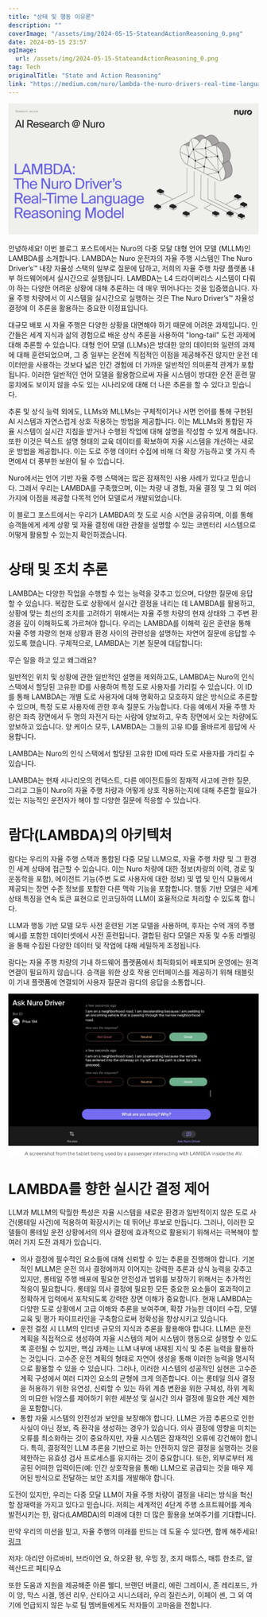 ```yaml
---
title: "상태 및 행동 이유론"
description: ""
coverImage: "/assets/img/2024-05-15-StateandActionReasoning_0.png"
date: 2024-05-15 23:57
ogImage: 
  url: /assets/img/2024-05-15-StateandActionReasoning_0.png
tag: Tech
originalTitle: "State and Action Reasoning"
link: "https://medium.com/nuro/lambda-the-nuro-drivers-real-time-language-reasoning-model-7c3567b2d7b4"
---
```



![image](/assets/img/2024-05-15-StateandActionReasoning_0.png)

안녕하세요! 이번 블로그 포스트에서는 Nuro의 다중 모달 대형 언어 모델 (MLLM)인 LAMBDA를 소개합니다. LAMBDA는 Nuro 운전자의 자율 주행 시스템인 The Nuro Driver’s™ 내장 자율성 스택의 일부로 질문에 답하고, 저희의 자율 주행 차량 플랫폼 내부 하드웨어에서 실시간으로 실행됩니다. LAMBDA는 L4 드라이버리스 시스템이 다뤄야 하는 다양한 어려운 상황에 대해 추론하는 데 매우 뛰어나다는 것을 입증했습니다. 자율 주행 차량에서 이 시스템을 실시간으로 실행하는 것은 The Nuro Driver’s™ 자율성 결정에 이 추론을 활용하는 중요한 이정표입니다.

대규모 배포 시 자율 주행은 다양한 상황을 대면해야 하기 때문에 어려운 과제입니다. 인간들은 세계 지식과 삶의 경험으로 배운 상식 추론을 사용하여 "long-tail" 도전 과제에 대해 추론할 수 있습니다. 대형 언어 모델 (LLMs)은 방대한 양의 데이터와 일련의 과제에 대해 훈련되었으며, 그 중 일부는 운전에 직접적인 이점을 제공해주진 않지만 운전 데이터만을 사용하는 것보다 넓은 인간 경험에 더 가까운 일반적인 의미론적 관계가 포함됩니다. 이러한 일반적인 언어 모델을 활용함으로써 자율 시스템이 방대한 운전 훈련 말뭉치에도 보이지 않을 수도 있는 시나리오에 대해 더 나은 추론을 할 수 있다고 믿습니다.

추론 및 상식 능력 외에도, LLMs와 MLLMs는 구체적이거나 서면 언어를 통해 구현된 AI 시스템과 자연스럽게 상호 작용하는 방법을 제공합니다. 이는 MLLMs와 통합된 자율 시스템이 실시간 지침을 받거나 수행된 작업에 대해 설명을 작성할 수 있게 해줍니다. 또한 이것은 텍스트 설명 형태의 교육 데이터를 확보하여 자율 시스템을 개선하는 새로운 방법을 제공합니다. 이는 도로 주행 데이터 수집에 비해 더 확장 가능하고 몇 가지 측면에서 더 풍부한 보완이 될 수 있습니다.



Nuro에서는 언어 기반 자율 주행 스택에는 많은 잠재적인 사용 사례가 있다고 믿습니다. 그래서 우리는 LAMBDA를 구축했으며, 이는 차량 내 경험, 자율 결정 및 그 외 여러 가지에 이점을 제공할 다목적 언어 모델로서 개발되었습니다.

이 블로그 포스트에서는 우리가 LAMBDA의 첫 도로 시승 시연을 공유하며, 이를 통해 승객들에게 세계 상황 및 자율 결정에 대한 관찰을 설명할 수 있는 코멘터리 시스템으로 어떻게 활용할 수 있는지 확인하겠습니다.

# 상태 및 조치 추론

LAMBDA는 다양한 작업을 수행할 수 있는 능력을 갖추고 있으며, 다양한 질문에 응답할 수 있습니다. 복잡한 도로 상황에서 실시간 결정을 내리는 데 LAMBDA를 활용하고, 상황에 맞는 최선의 조치를 고려하기 위해서는 자율 주행 차량의 현재 상태와 그 주변 환경을 깊이 이해하도록 가르쳐야 합니다. 우리는 LAMBDA를 이해력 깊은 훈련을 통해 자율 주행 차량의 현재 상황과 환경 사이의 관련성을 설명하는 자연어 질문에 응답할 수 있도록 했습니다. 구체적으로, LAMBDA는 기본 질문에 대답합니다:



무슨 일을 하고 있고 왜그래요?

일반적인 위치 및 상황에 관한 일반적인 설명을 제외하고도, LAMBDA는 Nuro의 인식 스택에서 할당된 고유한 ID를 사용하여 특정 도로 사용자를 가리킬 수 있습니다. 이 ID를 통해 LAMBDA는 개별 도로 사용자에 대해 명확하고 모호하지 않은 방식으로 추론할 수 있으며, 특정 도로 사용자에 관한 후속 질문도 가능합니다. 다음 예에서 자율 주행 차량은 좌측 장면에서 두 명의 자전거 타는 사람에 양보하고, 우측 장면에서 오는 차량에도 양보하고 있습니다. 양 케이스 모두, LAMBDA는 그들의 고유 ID를 올바르게 응답에 사용합니다.

LAMBDA는 Nuro의 인식 스택에서 할당된 고유한 ID에 따라 도로 사용자를 가리킬 수 있습니다.

LAMBDA는 현재 시나리오의 컨텍스트, 다른 에이전트들의 잠재적 사고에 관한 질문, 그리고 그들이 Nuro의 자율 주행 차량과 어떻게 상호 작용하는지에 대해 추론할 필요가 있는 지능적인 운전자가 해야 할 다양한 질문에 적응할 수 있습니다.



# 람다(LAMBDA)의 아키텍처

람다는 우리의 자율 주행 스택과 통합된 다중 모달 LLM으로, 자율 주행 차량 및 그 환경인 세계 상태에 접근할 수 있습니다. 이는 Nuro 차량에 대한 정보(차량의 이력, 경로 및 운동학을 포함), 에이전트 기능(주변 도로 사용자에 대한 정보) 및 맵 및 인식 모듈에서 제공되는 장면 수준 정보를 포함한 다른 맥락 기능을 포함합니다. 행동 기반 모델은 세계 상태 특징을 연속 토큰 표현으로 인코딩하여 LLM이 효율적으로 처리할 수 있도록 합니다.

LLM과 행동 기반 모델 모두 사전 훈련된 기본 모델을 사용하며, 후자는 수억 개의 주행 예시를 포함한 데이터셋에서 사전 훈련됩니다. 결합된 람다 모델은 자동 및 수동 라벨링을 통해 수집된 다양한 데이터 및 작업에 대해 세밀하게 조정됩니다.

람다는 자율 주행 차량의 기내 하드웨어 플랫폼에서 최적화되어 배포되며 운영에는 원격 연결이 필요하지 않습니다. 승객을 위한 상호 작용 인터페이스를 제공하기 위해 태블릿이 기내 플랫폼에 연결되어 사용자 질문과 람다의 응답을 소통합니다.



![image](/assets/img/2024-05-15-StateandActionReasoning_1.png)

# LAMBDA를 향한 실시간 결정 제어

LLM과 MLLM의 탁월한 특성은 자율 시스템을 새로운 환경과 일반적이지 않은 도로 사건(롱테일 사건)에 적용하여 확장시키는 데 뛰어난 후보로 만듭니다. 그러나, 이러한 모델들이 롱테일 운전 상황에서의 의사 결정에 효과적으로 활용되기 위해서는 극복해야 할 여러 가지 도전 과제가 있습니다.

- 의사 결정에 필수적인 요소들에 대해 신뢰할 수 있는 추론을 진행해야 합니다. 기본적인 MLLM은 운전 의사 결정에까지 이어지는 강력한 추론과 상식 능력을 갖추고 있지만, 롱테일 주행 배포에 필요한 안전성과 범위를 보장하기 위해서는 추가적인 적응이 필요합니다. 롱테일 의사 결정에 필요한 모든 중요한 요소들이 효과적이고 정확하게 입력에서 포착되도록 강력한 장면 이해가 중요합니다. 현재 LAMBDA는 다양한 도로 상황에서 고급 이해와 추론을 보여주며, 확장 가능한 데이터 수집, 모델 교육 및 평가 파이프라인을 구축함으로써 정확성을 향상시키고 있습니다.
- 운전 결정 시 LLM의 인터넷 규모의 지식과 추론을 활용해야 합니다. LLM은 운전 계획을 직접적으로 생성하여 자율 시스템의 제어 시스템이 행동으로 실행할 수 있도록 훈련될 수 있지만, 핵심 과제는 LLM 내부에 내재된 지식 및 추론 능력을 활용하는 것입니다. 고수준 운전 계획의 형태로 자연어 생성을 통해 이러한 능력을 명시적으로 활용할 수 있을 수 있습니다. 그러나, 이러한 시스템의 성공적인 실현은 고수준 계획 구성에서 여러 디자인 요소의 균형에 크게 의존합니다. 이는 롱테일 의사 결정을 허용하기 위한 유연성, 신뢰할 수 있는 하위 계층 변환을 위한 구체성, 하위 계획의 미묘한 뉘앙스를 제어하기 위한 세분성 및 실시간 의사 결정에 필요한 계산 제한을 포함합니다.
- 통합 자율 시스템의 안전성과 보안을 보장해야 합니다. LLM은 가끔 추론으로 인한 사실이 아닌 정보, 즉 환각을 생성하는 경우가 있습니다. 의사 결정에 영향을 미치는 오류를 최소화하는 것이 중요하지만, 자율 시스템은 잠재적인 오류에 강건해야 합니다. 특히, 결정적인 LLM 추론을 기반으로 하는 안전하지 않은 결정을 실행하는 것을 제한하는 유효성 검사 프로세스를 유지하는 것이 중요합니다. 또한, 외부로부터 제공된 어떠한 입력이든(예: 인간 상호작용을 통해) LLM으로 공급되는 것을 매우 제어된 방식으로 전달하는 보안 조치를 개발해야 합니다.



도전이 있지만, 우리는 다중 모달 LLM이 자율 주행 차량이 결정을 내리는 방식을 혁신할 잠재력을 가지고 있다고 믿습니다. 저희는 세계적인 4단계 주행 소프트웨어를 계속 발전시키는 한, 람다(LAMBDA)의 미래에 대한 더 많은 활용을 보여주기를 기대합니다.

만약 우리의 미션을 믿고, 자율 주행의 미래를 만드는 데 도울 수 있다면, 함께 해주세요! [링크](https://www.nuro.ai/careers)

저자: 아리안 아르바비, 브라이언 요, 하오환 왕, 우밍 장, 조지 매튜스, 매튜 한초르, 알렉산드르 페티우쇼

또한 도움과 지원을 제공해준 아론 웰디, 브랜던 버클리, 에린 그레이시, 존 레리포드, 카이 앙, 막스 시겔, 멩션 리우, 산티아고 시니스테라, 우리 질린스키, 이페이 셴, 그 외 여기에 언급되지 않은 누로 팀 멤버들에게도 저자들이 고마움을 전합니다.